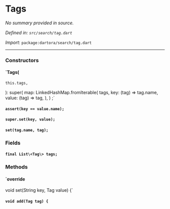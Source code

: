 # Tags

_No summary provided in source._

_Defined in: `src/search/tag.dart`_

_Import_: `package:dartora/search/tag.dart`

---

### Constructors

#### `Tags(
    this.tags,
  ):
    super(
      map: LinkedHashMap.fromIterable(
        tags,
        key: (tag) =\> tag.name,
        value: (tag) =\> tag,
      ),
    )
  ;`



#### `assert(key == value.name);`



#### `super.set(key, value);`



#### `set(tag.name, tag);`



### Fields

#### `final List\<Tag\> tags;`





### Methods

#### `override
  void set(String key, Tag value) {`



#### `void add(Tag tag) {`


